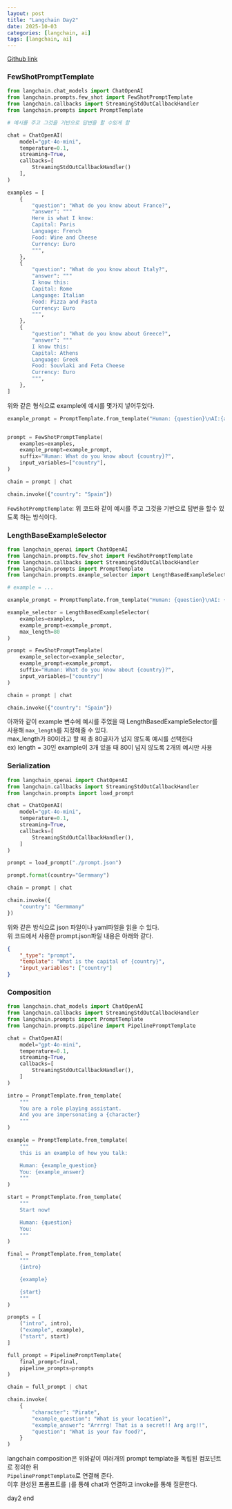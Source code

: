 ```yaml
---
layout: post
title: "Langchain Day2"
date: 2025-10-03
categories: [langchain, ai]
tags: [langchain, ai]
---
```


[Github link](https://github.com/jaehun221/Langchain_Study)

### FewShotPromptTemplate
```python
from langchain.chat_models import ChatOpenAI
from langchain.prompts.few_shot import FewShotPromptTemplate
from langchain.callbacks import StreamingStdOutCallbackHandler
from langchain.prompts import PromptTemplate

# 예시를 주고 그것을 기반으로 답변을 할 수있게 함

chat = ChatOpenAI(
    model="gpt-4o-mini",
    temperature=0.1,
    streaming=True,
    callbacks=[
        StreamingStdOutCallbackHandler()
    ],
)

examples = [
    {
        "question": "What do you know about France?",
        "answer": """
        Here is what I know:
        Capital: Paris
        Language: French
        Food: Wine and Cheese
        Currency: Euro
        """,
    },
    {
        "question": "What do you know about Italy?",
        "answer": """
        I know this:
        Capital: Rome
        Language: Italian
        Food: Pizza and Pasta
        Currency: Euro
        """,
    },
    {
        "question": "What do you know about Greece?",
        "answer": """
        I know this:
        Capital: Athens
        Language: Greek
        Food: Souvlaki and Feta Cheese
        Currency: Euro
        """,
    },
]
```
위와 같은 형식으로 example에 예시를 몇가지 넣어두었다.

```python
example_prompt = PromptTemplate.from_template("Human: {question}\nAI:{answer}")


prompt = FewShotPromptTemplate(
    examples=examples,
    example_prompt=example_prompt,
    suffix="Human: What do you know about {country}?",
    input_variables=["country"],
)

chain = prompt | chat

chain.invoke({"country": "Spain"})
```
`FewShotPromptTemplate`: 위 코드와 같이 예시를 주고 그것을 기반으로 답변을 할수 있도록 하는 방식이다.
<br/>

### LengthBaseExampleSelector

```python
from langchain_openai import ChatOpenAI
from langchain.prompts.few_shot import FewShotPromptTemplate
from langchain.callbacks import StreamingStdOutCallbackHandler
from langchain.prompts import PromptTemplate
from langchain.prompts.example_selector import LengthBasedExampleSelector

# example = ...

example_prompt = PromptTemplate.from_template("Human: {question}\nAI: {answer}")

example_selector = LengthBasedExampleSelector(
    examples=examples,
    example_prompt=example_prompt,
    max_length=80
)

prompt = FewShotPromptTemplate(
    example_selector=example_selector,
    example_prompt=example_prompt,
    suffix="Human: What do you know about {country}?",
    input_variables=["country"]
)

chain = prompt | chat

chain.invoke({"country": "Spain"})
```

아까와 같이 example 변수에 예시를 주었을 때 LengthBasedExampleSelector를 사용해 `max_length`를 지정해줄 수 있다.<br/>
max_length가 80이라고 할 때 총 80글자가 넘지 않도록 예시를 선택한다<br/>
ex) length = 30인 example이 3개 있을 때 80이 넘지 않도록 2개의 예시만 사용




### Serialization

```python
from langchain_openai import ChatOpenAI
from langchain.callbacks import StreamingStdOutCallbackHandler
from langchain.prompts import load_prompt

chat = ChatOpenAI(
    model="gpt-4o-mini",
    temperature=0.1,
    streaming=True,
    callbacks=[
        StreamingStdOutCallbackHandler(),
    ]
)

prompt = load_prompt("./prompt.json")

prompt.format(country="Germmany")

chain = prompt | chat

chain.invoke({
    "country": "Germmany"
})
```

위와 같은 방식으로 json 파일이나 yaml파일을 읽을 수 있다.<br/>
위 코드에서 사용한 prompt.json파일 내용은 아래와 같다.<br/>
```json
{
    "_type": "prompt",
    "template": "What is the capital of {country}",
    "input_variables": ["country"]
}
```

### Composition
```python
from langchain.chat_models import ChatOpenAI
from langchain.callbacks import StreamingStdOutCallbackHandler
from langchain.prompts import PromptTemplate
from langchain.prompts.pipeline import PipelinePromptTemplate

chat = ChatOpenAI(
    model="gpt-4o-mini",
    temperature=0.1,
    streaming=True,
    callbacks=[
        StreamingStdOutCallbackHandler(),
    ]
)

intro = PromptTemplate.from_template(
    """
    You are a role playing assistant.
    And you are impersonating a {character}
    """
)

example = PromptTemplate.from_template(
    """
    this is an example of how you talk:

    Human: {example_question}
    You: {example_answer}
    """
)

start = PromptTemplate.from_template(
    """
    Start now!

    Human: {question}
    You:
    """
)

final = PromptTemplate.from_template(
    """
    {intro}

    {example}

    {start}
    """
)

prompts = [
    ("intro", intro),
    ("example", example),
    ("start", start)
]

full_prompt = PipelinePromptTemplate(
    final_prompt=final,
    pipeline_prompts=prompts
)

chain = full_prompt | chat

chain.invoke(
    {
        "character": "Pirate",
        "example_question": "What is your location?",
        "example_answer": "Arrrrg! That is a secret!! Arg arg!!",
        "question": "What is your fav food?",
    }
)
```

langchain composition은 위와같이 여러개의 prompt template을 독립된 컴포넌트로 정의한 뒤<br/>
`PipelinePromptTemplate`로 연결해 준다.<br/>
이후 완성된 프롬프트를 `|`를 통해 chat과 연결하고 invoke를 통해 질문한다.

day2 end